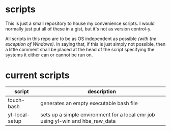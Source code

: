 # scripts

This is just a small repository to house my convenience scripts.
I would normally just put all of these in a gist, but it's not as
version control-y.

All scripts in this repo are to be as OS independent as possible 
_(with the exception of Windows)_. In saying that, if this is just
simply not possible, then a little comment shall be placed at the
head of the script specifying the systems it either can or cannot be
run on.

# current scripts

script | description
-- | --
touch-bash | generates an empty executable bash file
yl-local-setup | sets up a simple environment for a local emr job using yl-win and hba_raw_data
